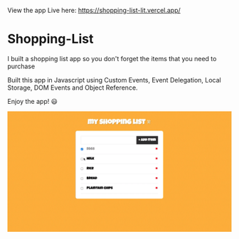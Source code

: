 View the app Live here: https://shopping-list-lit.vercel.app/
# Shopping-List
I built a shopping list app so you don't forget the items that you need to purchase

Built this app in Javascript using Custom Events, Event Delegation, Local Storage, DOM Events and Object Reference.

Enjoy the app! 😃

![Screenshot of Shopping List app](./shopping-list.png)
